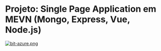 # Projeto: Single Page Application em MEVN (Mongo, Express, Vue, Node.js)

[![bit-azure.png](https://i.postimg.cc/ZKwS8SHj/bit-azure.png)](https://postimg.cc/vcxkyCp6)